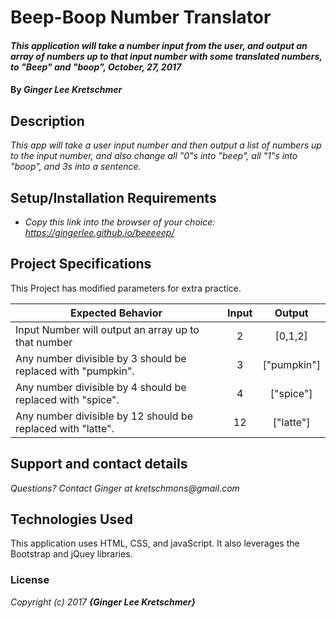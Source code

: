 # Beep-Boop Number Translator

#### _This application will take a number input from the user, and output an array of numbers up to that input number with some translated numbers, to "Beep" and "boop", October, 27, 2017_

#### By _**Ginger Lee Kretschmer**_

## Description

_This app will take a user input number and then output a list of numbers up to the input number, and also change all "0"s into "beep", all "1"s into "boop", and 3s into a sentence._

## Setup/Installation Requirements

* _Copy this link into the browser of your choice: https://gingerlee.github.io/beeeeep/_


## Project Specifications

This Project has modified parameters for extra practice.

| Expected Behavior                                  |Input |Output    |
| ---------------------------------------------------|:----:|:--------:|
| Input Number will output an array up to that number| 2    | [0,1,2] |
| Any number divisible by 3 should be replaced with "pumpkin". | 3 | ["pumpkin"]   |
| Any number divisible by 4 should be replaced with "spice". | 4 | ["spice"]   |
| Any number divisible by 12 should be replaced with "latte". | 12 | ["latte"]   |


## Support and contact details

_Questions? Contact Ginger at kretschmons@gmail.com_

## Technologies Used

This application uses HTML, CSS, and javaScript. It also leverages the Bootstrap and jQuey libraries.

### License

*Copyright (c) 2017 **_{Ginger Lee Kretschmer}_***
